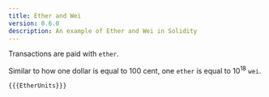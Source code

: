 ```yaml
---
title: Ether and Wei
version: 0.6.0
description: An example of Ether and Wei in Solidity
---
```


Transactions are paid with `ether`.

Similar to how one dollar is equal to 100 cent, one `ether` is equal to 10<sup>18</sup> `wei`.

```solidity
{{{EtherUnits}}}
```
